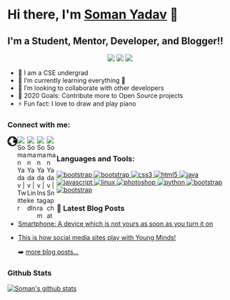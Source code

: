 # Hi there, I'm [Soman Yadav][website] 👋

## I'm a Student, Mentor, Developer, and Blogger!!
<p align='center'>
<a href="https://github.com/somanyadav/"><img src="https://img.shields.io/badge/GitHub-100000?&logo=github&logoColor=white" height=25></a>              <a href="https://www.linkedin.com/in/somanyadav/"><img src="https://img.shields.io/badge/linkedin-%230077B5.svg?logo=linkedin&logoColor=white" height=25></a>   <a href="https://www.instagram.com/beingsoman/"><img src="https://img.shields.io/badge/instagram-%23E4405F.svg?logo=instagram&logoColor=white" height=25></a> 

</p>


- 🔭 I am a CSE undergrad
- 🌱 I’m currently learning everything 🤣
- 👯 I’m looking to collaborate with other developers
- 🥅 2020 Goals: Contribute more to Open Source projects
- ⚡ Fun fact: I love to draw and play piano


### Connect with me:

[<img align="left" alt="Soman Yadav" width="22px" src="https://raw.githubusercontent.com/iconic/open-iconic/master/svg/globe.svg" />][website]
[<img align="left" alt="Soman Yadav | Twitter" width="22px" src="https://cdn.jsdelivr.net/npm/simple-icons@v3/icons/twitter.svg" />][twitter]
[<img align="left" alt="Soman Yadav | LinkedIn" width="22px" src="https://cdn.jsdelivr.net/npm/simple-icons@v3/icons/linkedin.svg" />][linkedin]
[<img align="left" alt="Soman Yadav | Instagram" width="22px" src="https://cdn.jsdelivr.net/npm/simple-icons@v3/icons/instagram.svg" />][instagram]
[<img align="left" alt="Soman Yadav | Snapchat" width="22px" src="https://cdn.jsdelivr.net/npm/simple-icons@v3/icons/snapchat.svg" />][snapchat]

<br />


### Languages and Tools:

<p align="left"> <a href="https://getbootstrap.com" target="_blank"> <img src="https://devicons.github.io/devicon/devicon.git/icons/bootstrap/bootstrap-plain.svg" alt="bootstrap" width="40" height="40"/> </a> <a href="https://code.visualstudio.com/" target="_blank"> <img src="https://images-wixmp-ed30a86b8c4ca887773594c2.wixmp.com/f/217d5ea0-623d-40b1-9b31-027b904a5f15/ddjrgww-846ce429-3b0d-4ad8-bf6d-ac52dfe48201.png?token=eyJ0eXAiOiJKV1QiLCJhbGciOiJIUzI1NiJ9.eyJzdWIiOiJ1cm46YXBwOiIsImlzcyI6InVybjphcHA6Iiwib2JqIjpbW3sicGF0aCI6IlwvZlwvMjE3ZDVlYTAtNjIzZC00MGIxLTliMzEtMDI3YjkwNGE1ZjE1XC9kZGpyZ3d3LTg0NmNlNDI5LTNiMGQtNGFkOC1iZjZkLWFjNTJkZmU0ODIwMS5wbmcifV1dLCJhdWQiOlsidXJuOnNlcnZpY2U6ZmlsZS5kb3dubG9hZCJdfQ.ZkEnCXJtjhT0v0UEQF7_k0VfiSaIoZa-YlerQJG-CXw" alt="bootstrap" width="40" height="40"/> </a> <a href="https://www.w3schools.com/css/" target="_blank"> <img src="https://devicons.github.io/devicon/devicon.git/icons/css3/css3-original-wordmark.svg" alt="css3" width="40" height="40"/> </a> <a href="https://www.w3.org/html/" target="_blank"> <img src="https://devicons.github.io/devicon/devicon.git/icons/html5/html5-original-wordmark.svg" alt="html5" width="40" height="40"/> </a> <a href="https://www.java.com" target="_blank"> <img src="https://devicons.github.io/devicon/devicon.git/icons/java/java-original-wordmark.svg" alt="java" width="40" height="40"/> </a> <a href="https://developer.mozilla.org/en-US/docs/Web/JavaScript" target="_blank"> <img src="https://devicons.github.io/devicon/devicon.git/icons/javascript/javascript-original.svg" alt="javascript" width="40" height="40"/> </a> <a href="https://www.linux.org/" target="_blank"> <img src="https://devicons.github.io/devicon/devicon.git/icons/linux/linux-original.svg" alt="linux" width="40" height="40"/> </a> <a href="https://www.photoshop.com/en" target="_blank"> <img src="https://devicons.github.io/devicon/devicon.git/icons/photoshop/photoshop-plain.svg" alt="photoshop" width="40" height="40"/> </a> <a href="https://www.python.org" target="_blank"> <img src="https://devicons.github.io/devicon/devicon.git/icons/python/python-original.svg" alt="python" width="40" height="40"/> </a> <a href="https://github.com/" target="_blank"> <img src="https://github.githubassets.com/images/modules/logos_page/Octocat.png" alt="bootstrap" width="40" height="40"/> </a> <a href="http://linuxcommand.org/" target="_blank"> <img src="https://banner2.cleanpng.com/20180320/jbq/kisspng-computer-icons-command-line-interface-linux-system-command-line-icon-vector-5ab10e747fd445.0902485515215530125236.jpg" alt="bootstrap" width="40" height="40"/> </a>
 </p> 
 


### 📕 Latest Blog Posts

<!-- BLOG-POST-LIST:START -->
- [Smartphone: A device which is not yours as soon as you turn it on](https://medium.com/@somanyadav/smartphone-a-device-which-is-not-yours-as-soon-as-you-turn-it-on-a4368d7815a9)
- [This is how social media sites play with Young Minds!](https://medium.com/@somanyadav/this-is-how-social-media-sites-play-with-young-minds-5cecf3c78a55)

  ➡️ [more blog posts...](https://somanyadav.github.io/Portfolio/#featured)


### Github Stats

  [![Soman's github stats](https://github-readme-stats.vercel.app/api?username=somanyadav)](https://github.com/somanyadav/github-readme-stats)


[website]: https://github.com/somanyadav/
[twitter]: https://twitter.com/therealsoman
[instagram]: https://www.instagram.com/_i_wish_i__/
[linkedin]: https://www.linkedin.com/in/somanyadav/
[snapchat]: https://www.snapchat.com/add/yadavsoman
